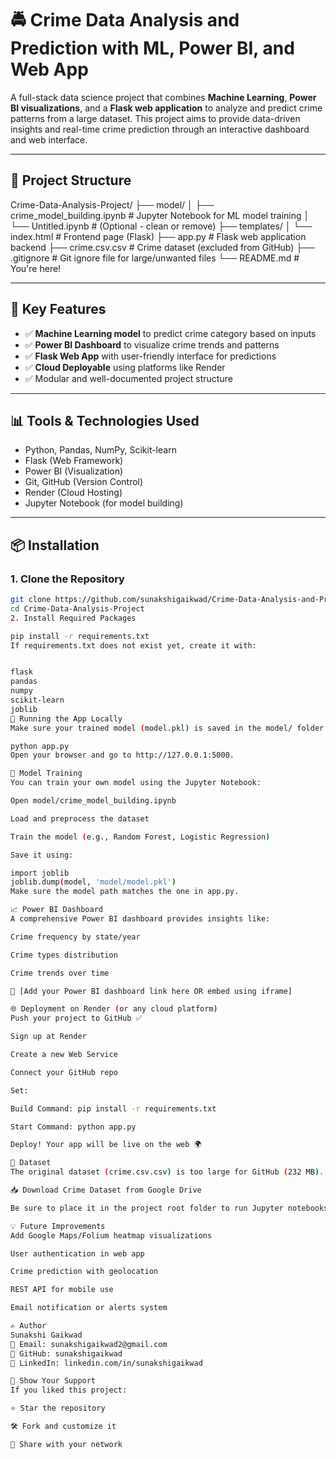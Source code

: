 # 🚔 Crime Data Analysis and Prediction with ML, Power BI, and Web App

A full-stack data science project that combines **Machine Learning**, **Power BI visualizations**, and a **Flask web application** to analyze and predict crime patterns from a large dataset. This project aims to provide data-driven insights and real-time crime prediction through an interactive dashboard and web interface.

---

## 📁 Project Structure

Crime-Data-Analysis-Project/
├── model/
│ ├── crime_model_building.ipynb # Jupyter Notebook for ML model training
│ └── Untitled.ipynb # (Optional - clean or remove)
├── templates/
│ └── index.html # Frontend page (Flask)
├── app.py # Flask web application backend
├── crime.csv.csv # Crime dataset (excluded from GitHub)
├── .gitignore # Git ignore file for large/unwanted files
└── README.md # You're here!


---

## 🧠 Key Features

- ✅ **Machine Learning model** to predict crime category based on inputs
- ✅ **Power BI Dashboard** to visualize crime trends and patterns
- ✅ **Flask Web App** with user-friendly interface for predictions
- ✅ **Cloud Deployable** using platforms like Render
- ✅ Modular and well-documented project structure

---

## 📊 Tools & Technologies Used

- Python, Pandas, NumPy, Scikit-learn
- Flask (Web Framework)
- Power BI (Visualization)
- Git, GitHub (Version Control)
- Render (Cloud Hosting)
- Jupyter Notebook (for model building)

---

## 📦 Installation

### 1. Clone the Repository

```bash
git clone https://github.com/sunakshigaikwad/Crime-Data-Analysis-and-Prediction-with-ML-Power-BI-and-Web-App.git
cd Crime-Data-Analysis-Project
2. Install Required Packages

pip install -r requirements.txt
If requirements.txt does not exist yet, create it with:


flask
pandas
numpy
scikit-learn
joblib
🚀 Running the App Locally
Make sure your trained model (model.pkl) is saved in the model/ folder.

python app.py
Open your browser and go to http://127.0.0.1:5000.

🧪 Model Training
You can train your own model using the Jupyter Notebook:

Open model/crime_model_building.ipynb

Load and preprocess the dataset

Train the model (e.g., Random Forest, Logistic Regression)

Save it using:

import joblib
joblib.dump(model, 'model/model.pkl')
Make sure the model path matches the one in app.py.

📈 Power BI Dashboard
A comprehensive Power BI dashboard provides insights like:

Crime frequency by state/year

Crime types distribution

Crime trends over time

🔗 [Add your Power BI dashboard link here OR embed using iframe]

🌐 Deployment on Render (or any cloud platform)
Push your project to GitHub ✅

Sign up at Render

Create a new Web Service

Connect your GitHub repo

Set:

Build Command: pip install -r requirements.txt

Start Command: python app.py

Deploy! Your app will be live on the web 🌍

🧾 Dataset
The original dataset (crime.csv.csv) is too large for GitHub (232 MB).

📥 Download Crime Dataset from Google Drive

Be sure to place it in the project root folder to run Jupyter notebooks properly.

💡 Future Improvements
Add Google Maps/Folium heatmap visualizations

User authentication in web app

Crime prediction with geolocation

REST API for mobile use

Email notification or alerts system

✍️ Author
Sunakshi Gaikwad
📧 Email: sunakshigaikwad2@gmail.com
🔗 GitHub: sunakshigaikwad
🔗 LinkedIn: linkedin.com/in/sunakshigaikwad

🌟 Show Your Support
If you liked this project:

⭐ Star the repository

🛠️ Fork and customize it

🤝 Share with your network
